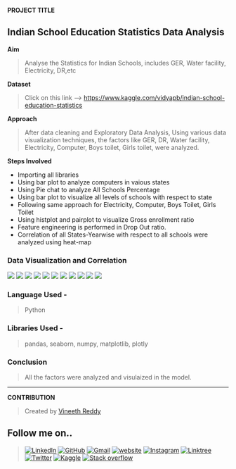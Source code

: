 **PROJECT TITLE**

## Indian School Education Statistics Data Analysis

**Aim**
>Analyse the Statistics for Indian Schools, includes GER, Water facility, Electricity, DR,etc

**Dataset**
>Click on this link --> https://www.kaggle.com/vidyapb/indian-school-education-statistics

**Approach**
>After data cleaning and Exploratory Data Analysis, Using various data visualization techniques, the factors like GER, DR, Water facility, Electricity, Computer, Boys toilet, Girls toilet, were analyzed.

**Steps Involved**
- Importing all libraries
- Using bar plot to analyze computers in vaious states
- Using Pie chat to analyze All Schools Percentage
- Using bar plot to visualize all levels of schools with respect to state
- Following same approach for Electricity, Computer, Boys Toilet, Girls Toilet
- Using histplot and pairplot to visualize Gross enrollment ratio
- Feature engineering is performed in Drop Out ratio.
- Correlation of all States-Yearwise with respect to all schools were analyzed using heat-map


### Data Visualization and Correlation
<img src="https://github.com/snega16/ML-Crate/blob/snega16/Indian%20School%20Education%20Statistics/Images/comp_bar_plot">
<img src="https://github.com/snega16/ML-Crate/blob/snega16/Indian%20School%20Education%20Statistics/Images/pie_chart">
<img src="https://github.com/snega16/ML-Crate/blob/snega16/Indian%20School%20Education%20Statistics/Images/comp-tn.png">
<img src="https://github.com/snega16/ML-Crate/blob/snega16/Indian%20School%20Education%20Statistics/Images/water_bar_plot">
<img src="https://github.com/snega16/ML-Crate/blob/snega16/Indian%20School%20Education%20Statistics/Images/water_kerala.png">
<img src="https://github.com/snega16/ML-Crate/blob/snega16/Indian%20School%20Education%20Statistics/Images/elec_andhra.png">
<img src="https://github.com/snega16/ML-Crate/blob/snega16/Indian%20School%20Education%20Statistics/Images/boys_rajastan.png">
<img src="https://github.com/snega16/ML-Crate/blob/snega16/Indian%20School%20Education%20Statistics/Images/girls_tripura.png">
<img src="https://github.com/snega16/ML-Crate/blob/snega16/Indian%20School%20Education%20Statistics/Images/gross_hist.png">
<img src="https://github.com/snega16/ML-Crate/blob/snega16/Indian%20School%20Education%20Statistics/Images/gross_pair.png">
<img src="https://github.com/snega16/ML-Crate/blob/snega16/Indian%20School%20Education%20Statistics/Images/dropout_corr.png">

### Language Used - 
>Python
### Libraries Used -
>pandas, seaborn, numpy, matplotlib, plotly
### Conclusion
>All the factors were analyzed and visulaized in the model.
<hr>

**CONTRIBUTION**

> Created by [Vineeth Reddy](https://linktr.ee/vineethreddy1997)

## Follow me on..
>[![LinkedIn](https://img.shields.io/badge/linkedin-%230077B5.svg?style=for-the-badge&logo=linkedin&logoColor=white)](https://www.linkedin.com/in/vineethreddy1997/)
[![GitHub](https://img.shields.io/badge/github-%23121011.svg?style=for-the-badge&logo=github&logoColor=white)](https://github.com/VineethReddy1997)
[![Gmail](https://img.shields.io/badge/Gmail-D14836?style=for-the-badge&logo=gmail&logoColor=white)](mailto:vineethreddywithds@gmail.com)
[![website](https://img.shields.io/badge/website-000000?style=for-the-badge&logo=About.me&logoColor=white)](https://vineethdata.github.io/)
[![Instagram](https://img.shields.io/badge/Instagram-E4405F?style=for-the-badge&logo=instagram&logoColor=white)](https://www.instagram.com/vineeth_reddy_2426/)
[![Linktree](https://img.shields.io/badge/linktree-39E09B?style=for-the-badge&logo=linktree&logoColor=white)](https://linktr.ee/vineethreddy1997)
[![Twitter](https://img.shields.io/badge/Twitter-1DA1F2?style=for-the-badge&logo=twitter&logoColor=white)](https://twitter.com/gangulavineeth1)
[![Kaggle](https://img.shields.io/badge/Kaggle-20BEFF?style=for-the-badge&logo=Kaggle&logoColor=white)](https://www.kaggle.com/vineethreddygangula)
[![Stack overflow](https://img.shields.io/badge/Stack_Overflow-FE7A16?style=for-the-badge&logo=stack-overflow&logoColor=white)](https://stackoverflow.com/users/18168904/vineeth-reddy-gangula)


